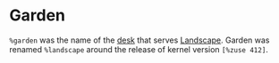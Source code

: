 # Garden

`%garden` was the name of the [desk](glossary/desk) that serves [Landscape](glossary/landscape). Garden was renamed `%landscape` around the release of kernel version `[%zuse 412]`.
